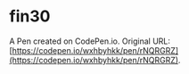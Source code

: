 # fin30

A Pen created on CodePen.io. Original URL: [https://codepen.io/wxhbyhkk/pen/rNQRGRZ](https://codepen.io/wxhbyhkk/pen/rNQRGRZ).

